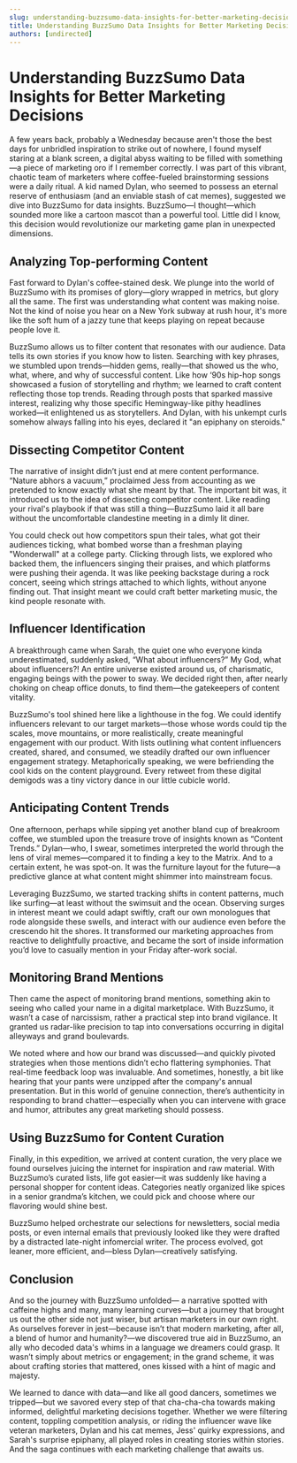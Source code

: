 ```yaml
---
slug: understanding-buzzsumo-data-insights-for-better-marketing-decisions
title: Understanding BuzzSumo Data Insights for Better Marketing Decisions
authors: [undirected]
---
```



# Understanding BuzzSumo Data Insights for Better Marketing Decisions

A few years back, probably a Wednesday because aren't those the best days for unbridled inspiration to strike out of nowhere, I found myself staring at a blank screen, a digital abyss waiting to be filled with something—a piece of marketing oro if I remember correctly. I was part of this vibrant, chaotic team of marketers where coffee-fueled brainstorming sessions were a daily ritual. A kid named Dylan, who seemed to possess an eternal reserve of enthusiasm (and an enviable stash of cat memes), suggested we dive into BuzzSumo for data insights. BuzzSumo—I thought—which sounded more like a cartoon mascot than a powerful tool. Little did I know, this decision would revolutionize our marketing game plan in unexpected dimensions.

## **Analyzing Top-performing Content**

Fast forward to Dylan's coffee-stained desk. We plunge into the world of BuzzSumo with its promises of glory—glory wrapped in metrics, but glory all the same. The first was understanding what content was making noise. Not the kind of noise you hear on a New York subway at rush hour, it's more like the soft hum of a jazzy tune that keeps playing on repeat because people love it. 

BuzzSumo allows us to filter content that resonates with our audience. Data tells its own stories if you know how to listen. Searching with key phrases, we stumbled upon trends—hidden gems, really—that showed us the who, what, where, and why of successful content. Like how ‘90s hip-hop songs showcased a fusion of storytelling and rhythm; we learned to craft content reflecting those top trends. Reading through posts that sparked massive interest, realizing why those specific Hemingway-like pithy headlines worked—it enlightened us as storytellers. And Dylan, with his unkempt curls somehow always falling into his eyes, declared it "an epiphany on steroids."

## **Dissecting Competitor Content**

The narrative of insight didn’t just end at mere content performance. “Nature abhors a vacuum,” proclaimed Jess from accounting as we pretended to know exactly what she meant by that. The important bit was, it introduced us to the idea of dissecting competitor content. Like reading your rival's playbook if that was still a thing—BuzzSumo laid it all bare without the uncomfortable clandestine meeting in a dimly lit diner.

You could check out how competitors spun their tales, what got their audiences ticking, what bombed worse than a freshman playing "Wonderwall" at a college party. Clicking through lists, we explored who backed them, the influencers singing their praises, and which platforms were pushing their agenda. It was like peeking backstage during a rock concert, seeing which strings attached to which lights, without anyone finding out. That insight meant we could craft better marketing music, the kind people resonate with.

## **Influencer Identification**

A breakthrough came when Sarah, the quiet one who everyone kinda underestimated, suddenly asked, “What about influencers?” My God, what about influencers?! An entire universe existed around us, of charismatic, engaging beings with the power to sway. We decided right then, after nearly choking on cheap office donuts, to find them—the gatekeepers of content vitality. 

BuzzSumo's tool shined here like a lighthouse in the fog. We could identify influencers relevant to our target markets—those whose words could tip the scales, move mountains, or more realistically, create meaningful engagement with our product. With lists outlining what content influencers created, shared, and consumed, we steadily drafted our own influencer engagement strategy. Metaphorically speaking, we were befriending the cool kids on the content playground. Every retweet from these digital demigods was a tiny victory dance in our little cubicle world.

## **Anticipating Content Trends**

One afternoon, perhaps while sipping yet another bland cup of breakroom coffee, we stumbled upon the treasure trove of insights known as “Content Trends.” Dylan—who, I swear, sometimes interpreted the world through the lens of viral memes—compared it to finding a key to the Matrix. And to a certain extent, he was spot-on. It was the furniture layout for the future—a predictive glance at what content might shimmer into mainstream focus.

Leveraging BuzzSumo, we started tracking shifts in content patterns, much like surfing—at least without the swimsuit and the ocean. Observing surges in interest meant we could adapt swiftly, craft our own monologues that rode alongside these swells, and interact with our audience even before the crescendo hit the shores. It transformed our marketing approaches from reactive to delightfully proactive, and became the sort of inside information you’d love to casually mention in your Friday after-work social.

## **Monitoring Brand Mentions**

Then came the aspect of monitoring brand mentions, something akin to seeing who called your name in a digital marketplace. With BuzzSumo, it wasn’t a case of narcissism, rather a practical step into brand vigilance. It granted us radar-like precision to tap into conversations occurring in digital alleyways and grand boulevards. 

We noted where and how our brand was discussed—and quickly pivoted strategies when those mentions didn’t echo flattering symphonies. That real-time feedback loop was invaluable. And sometimes, honestly, a bit like hearing that your pants were unzipped after the company's annual presentation. But in this world of genuine connection, there’s authenticity in responding to brand chatter—especially when you can intervene with grace and humor, attributes any great marketing should possess.

## **Using BuzzSumo for Content Curation**

Finally, in this expedition, we arrived at content curation, the very place we found ourselves juicing the internet for inspiration and raw material. With BuzzSumo’s curated lists, life got easier—it was suddenly like having a personal shopper for content ideas. Categories neatly organized like spices in a senior grandma’s kitchen, we could pick and choose where our flavoring would shine best.

BuzzSumo helped orchestrate our selections for newsletters, social media posts, or even internal emails that previously looked like they were drafted by a distracted late-night infomercial writer. The process evolved, got leaner, more efficient, and—bless Dylan—creatively satisfying.

## **Conclusion**

And so the journey with BuzzSumo unfolded— a narrative spotted with caffeine highs and many, many learning curves—but a journey that brought us out the other side not just wiser, but artisan marketers in our own right. As ourselves forever in jest—because isn’t that modern marketing, after all, a blend of humor and humanity?—we discovered true aid in BuzzSumo, an ally who decoded data's whims in a language we dreamers could grasp. It wasn’t simply about metrics or engagement; in the grand scheme, it was about crafting stories that mattered, ones kissed with a hint of magic and majesty.

We learned to dance with data—and like all good dancers, sometimes we tripped—but we savored every step of that cha-cha-cha towards making informed, delightful marketing decisions together. Whether we were filtering content, toppling competition analysis, or riding the influencer wave like veteran marketers, Dylan and his cat memes, Jess' quirky expressions, and Sarah's surprise epiphany, all played roles in creating stories within stories. And the saga continues with each marketing challenge that awaits us.
